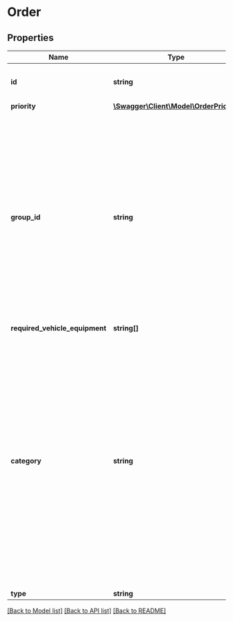 # Order

## Properties
Name | Type | Description | Notes
------------ | ------------- | ------------- | -------------
**id** | **string** | An unique ID used to identify the order. | 
**priority** | [**\Swagger\Client\Model\OrderPriority**](OrderPriority.md) |  | [optional] 
**group_id** | **string** | The unique identifier of an order group. The preferences that apply to orders with the same group ID are specified in the order group consideration. Order groups may be referenced in the order group IDs of a vehicle. See technical concept Order Groups for further details. | [optional] 
**required_vehicle_equipment** | **string[]** |  | [optional] 
**category** | **string** | Category of an order. To specify a category is useful if there are orders of one category that shall not be mixed with orders of another category on one trip. If two categories are mutually exclusive on a trip, this can be specified as a mixed loading prohibition. Orders of conflicting categories will not be planned together on one trip. | [optional] 
**type** | **string** |  | 

[[Back to Model list]](../../README.md#documentation-for-models) [[Back to API list]](../../README.md#documentation-for-api-endpoints) [[Back to README]](../../README.md)

